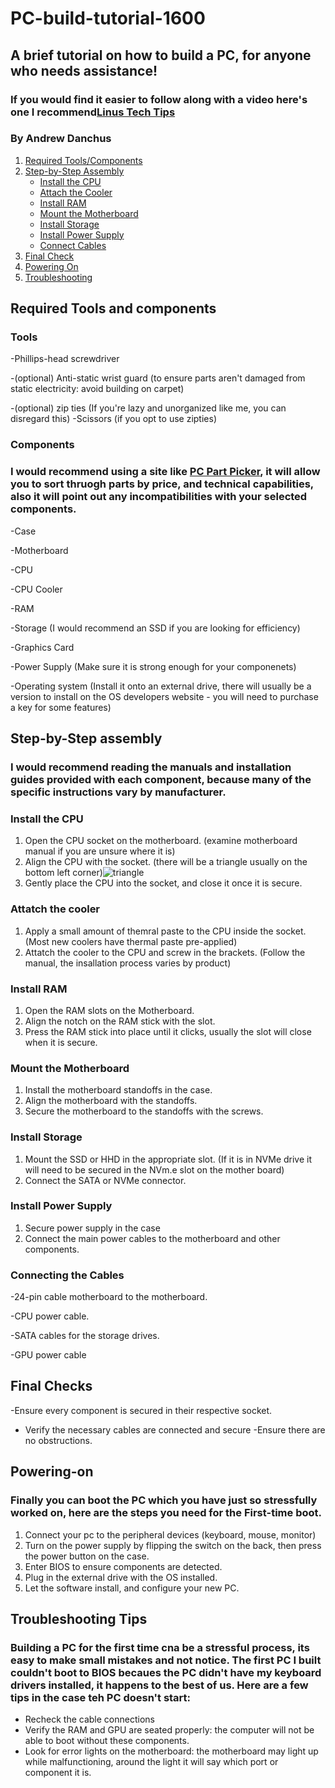 # PC-build-tutorial-1600
## A brief tutorial on how to build a PC, for anyone who needs assistance!
### If you would find it easier to follow along with a video here's one I recommend[Linus Tech Tips](https://www.youtube.com/watch?v=s1fxZ-VWs2U)
### By Andrew Danchus

1. [Required Tools/Components](#required-tools-and-components)
2. [Step-by-Step Assembly](#step-by-step-assembly)
    - [Install the CPU](#install-the-cpu)
    - [Attach the Cooler](#attach-the-cooler)
    - [Install RAM](#install-ram)
    - [Mount the Motherboard](#mount-the-motherboard)
    - [Install Storage](#install-storage)
    - [Install Power Supply](#install-power-supply)
    - [Connect Cables](#connect-cables)
4. [Final Check](#final-checks)
5. [Powering On](#powering-on)
6. [Troubleshooting](#troubleshooting)

## **Required Tools and components**

### **Tools** 

-Phillips-head screwdriver

-(optional) Anti-static wrist guard (to ensure parts aren't damaged from static electricity: avoid building on carpet)

-(optional) zip ties (If you're lazy and unorganized like me, you can disregard this)
    -Scissors (if you opt to use zipties)

    
### **Components** 
### I would recommend using a site like [PC Part Picker](https://pcpartpicker.com/), it will allow you to sort thruogh parts by price, and technical capabilities, also it will point out any incompatibilities with your selected components.

-Case  

-Motherboard 

-CPU

-CPU Cooler

-RAM

-Storage (I would recommend an SSD if you are looking for efficiency)

-Graphics Card

-Power Supply (Make sure it is strong enough for your componenets)

-Operating system (Install it onto an external drive, there will usually be a version to install on the OS developers website - you will need to purchase a key for some features)

## **Step-by-Step assembly**

### I would recommend reading the manuals and installation guides provided with each component, because many of the specific instructions vary by manufacturer. 

### **Install the CPU**
1. Open the CPU socket on the motherboard. (examine motherboard manual if you are unsure where it is)
2. Align the CPU with the socket. (there will be a triangle usually on the bottom left corner)![triangle](https://www.ifixit.com/Guide/How+to+Fix+Bent+CPU+Pins/140367)
3. Gently place the CPU into the socket, and close it once it is secure.

### **Attatch the cooler**
1. Apply a small amount of themral paste to the CPU inside the socket. (Most new coolers have thermal paste pre-applied)
2. Attatch the cooler to the CPU and screw in the brackets. (Follow the manual, the insallation process varies by product)

### **Install RAM**
1. Open the RAM slots on the Motherboard.
2. Align the notch on the RAM stick with the slot.
3. Press the RAM stick into place until it clicks, usually the slot will close when it is secure.

### **Mount the Motherboard** 
1. Install the motherboard standoffs in the case.
2. Align the motherboard with the standoffs.
3. Secure the motherboard to the standoffs with the screws.

### **Install Storage**
1. Mount the SSD or HHD in the appropriate slot. (If it is in NVMe drive it will need to be secured in the NVm.e slot on the mother board)
2. Connect the SATA or NVMe connector.

### **Install Power Supply**
1. Secure power supply in the case
2. Connect the main power cables to the motherboard and other components.

### **Connecting the Cables**
-24-pin cable motherboard to the motherboard. 

-CPU power cable.

-SATA cables for the storage drives.

-GPU power cable

## **Final Checks**

-Ensure every component is secured in their respective socket.
- Verify the necessary cables are connected and secure
-Ensure there are no obstructions.

## **Powering-on**
### Finally you can boot the PC which you have just so stressfully worked on, here are the steps you need for the First-time boot.

1. Connect your pc to the peripheral devices (keyboard, mouse, monitor)
2. Turn on the power supply by flipping the switch on the back, then press the power button on the case.
3. Enter BIOS to ensure components are detected.
4. Plug in the external drive with the OS installed.
5. Let the software install, and configure your new PC.

## **Troubleshooting Tips**
### Building a PC for the first time cna be a stressful process, its easy to make small mistakes and not notice. The first PC I built couldn't boot to BIOS becaues the PC didn't have my keyboard drivers installed, it happens to the best of us. Here are a few tips in the case teh PC doesn't start:
- Recheck the cable connections
- Verify the RAM and GPU are seated properly: the computer will not be able to boot without these components.
- Look for error lights on the motherboard: the motherboard may light up while malfunctioning, around the light it will say which port or component it is. 
